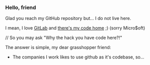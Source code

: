 ### Hello, friend

<!--
**osouza-de/osouza-de** is a ✨ _special_ ✨ repository because its `README.md` (this file) appears on your GitHub profile.

Here are some ideas to get you started:

- 🔭 I’m currently working on ...
- 🌱 I’m currently learning ...
- 👯 I’m looking to collaborate on ...
- 🤔 I’m looking for help with ...
- 💬 Ask me about ...
- 📫 How to reach me: ...
- 😄 Pronouns: ...
- ⚡ Fun fact: ...
-->

Glad you reach my GitHub repository but...
I do not live here.

I mean, I love [GitLab](https://gitlab.com) and [there's my code home](https://gitlab.com/osouza.de) ;) (sorry Micro$oft)


// So you may ask "Why the hack you have code here?!"

The answer is simple, my dear grasshopper friend:

- The companies I work likes to use github as it's codebase, so...
